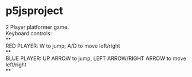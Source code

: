 # p5jsproject
2 Player platformer game.  
Keyboard controls:  
**  
RED PLAYER: W to jump, A/D to move left/right  
**  
BLUE PLAYER: UP ARROW to jump, LEFT ARROW/RIGHT ARROW to move left/right  
**  
